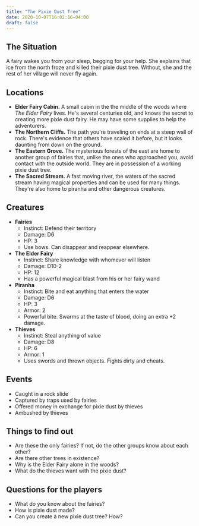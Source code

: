 ```yaml
---
title: "The Pixie Dust Tree"
date: 2020-10-07T16:02:16-04:00
draft: false
---
```


<div data-toc="In This Adventure"></div>

## The Situation

A fairy wakes you from your sleep, begging for your help. She explains that ice from the north froze and killed their pixie dust tree. Without, she and the rest of her village will never fly again.


## Locations

- **Elder Fairy Cabin.** A small cabin in the the middle of the woods where _The Elder Fairy_ lives. He's several centuries old, and knows the secret to creating more pixie dust fairy. He may have some supplies to help the adventurers.
- **The Northern Cliffs.** The path you're traveling on ends at a steep wall of rock. There's evidence that others have scaled it before, but it looks daunting from down on the ground.
- **The Eastern Grove.** The mysterious forests of the east are home to another group of fairies that, unlike the ones who approached you, avoid contact with the outside world. They are in possession of a working pixie dust tree.
- **The Sacred Stream.** A fast moving river, the waters of the sacred stream having magical properties and can be used for many things. They're also home to piranha and other dangerous creatures.


## Creatures

- **Fairies**
	+ Instinct: Defend their territory
	+ Damage: D6
	+ HP: 3
	+ Use bows. Can disappear and reappear elsewhere.
- **The Elder Fairy**
	+ Instinct: Share knowledge with whomever will listen
	+ Damage: D10-2
	+ HP: 12
	+ Has a powerful magical blast from his or her fairy wand
- **Piranha**
	+ Instinct: Bite and eat anything that enters the water
	+ Damage: D6
	+ HP: 3
	+ Armor: 2
	+ Powerful bite. Swarms at the taste of blood, doing an extra +2 damage.
- **Thieves**
	+ Instinct: Steal anything of value
	+ Damage: D8
	+ HP: 6
	+ Armor: 1
	+ Uses swords and thrown objects. Fights dirty and cheats.


## Events

- Caught in a rock slide
- Captured by traps used by fairies
- Offered money in exchange for pixie dust by thieves
- Ambushed by thieves


## Things to find out

- Are these the only fairies? If not, do the other groups know about each other?
- Are there other trees in existence?
- Why is the Elder Fairy alone in the woods?
- What do the thieves want with the pixie dust?


## Questions for the players

- What do you know about the fairies?
- How is pixie dust made?
- Can you create a new pixie dust tree? How?